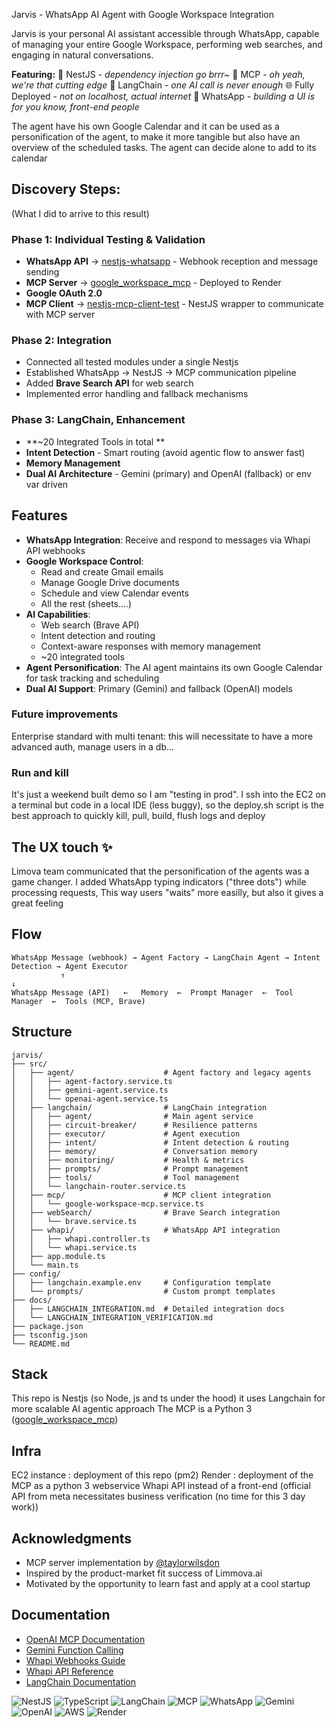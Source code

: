 Jarvis - WhatsApp AI Agent with Google Workspace Integration

Jarvis is your personal AI assistant accessible through WhatsApp, capable of managing your entire Google Workspace, performing web searches, and engaging in natural conversations.

**Featuring:**
🪺 NestJS - *dependency injection go brrr~*
🍆 MCP - *oh yeah, we're that cutting edge*
🦜 LangChain - *one AI call is never enough*
🌐 Fully Deployed - *not on localhost, actual internet*
📱 WhatsApp - *building a UI is for you know, front-end people*


 The agent have his own Google Calendar and it can be used as a personification of the agent, to make it more tangible but also have an overview of the scheduled tasks. The agent can decide alone to add to its calendar

## Discovery Steps:
(What I did to arrive to this result)

### Phase 1: Individual Testing & Validation

- **WhatsApp API** → [nestjs-whatsapp](https://github.com/lmangall/nestjs-whatsapp) - Webhook reception and message sending
- **MCP Server** → [google_workspace_mcp](https://github.com/lmangall/google_workspace_mcp) - Deployed to Render
- **Google OAuth 2.0** 
- **MCP Client** → [nestjs-mcp-client-test](https://github.com/lmangall/nestjs-mcp-client-test) - NestJS wrapper to communicate with MCP server

### Phase 2: Integration

- Connected all tested modules under a single Nestjs
- Established WhatsApp → NestJS → MCP communication pipeline
- Added **Brave Search API** for web search
- Implemented error handling and fallback mechanisms

### Phase 3: LangChain, Enhancement

- **~20 Integrated Tools in total **
- **Intent Detection** - Smart routing (avoid agentic flow to answer fast)
- **Memory Management**
- **Dual AI Architecture** - Gemini (primary) and OpenAI (fallback) or env var driven


##  Features

- **WhatsApp Integration**: Receive and respond to messages via Whapi API webhooks
- **Google Workspace Control**: 
  - Read and create Gmail emails
  - Manage Google Drive documents
  - Schedule and view Calendar events
  - All the rest (sheets....)
- **AI Capabilities**:
  - Web search (Brave API)
  - Intent detection and routing
  - Context-aware responses with memory management
  - ~20 integrated tools
- **Agent Personification**: The AI agent maintains its own Google Calendar for task tracking and scheduling
- **Dual AI Support**: Primary (Gemini) and fallback (OpenAI) models

### Future improvements
Enterprise standard with multi tenant: this will necessitate to have a more advanced auth, manage users in a db...


### Run and kill
It's just a weekend built demo so I am "testing in prod". I ssh into the EC2 on a terminal but code in a local IDE (less buggy), so the deploy.sh script is the best approach to quickly kill, pull, build, flush logs and deploy

## The UX touch ✨
Limova team communicated that the personification of the agents was a game changer. I added WhatsApp typing indicators ("three dots") while processing requests, This way users "waits" more easilly, but also it gives a great feeling


## Flow

```
WhatsApp Message (webhook) → Agent Factory → LangChain Agent → Intent Detection → Agent Executor
           ↑                                                                           ↓
WhatsApp Message (API)   ←   Memory  ←  Prompt Manager  ←  Tool Manager  ←  Tools (MCP, Brave)
```

## Structure


```
jarvis/
├── src/
│   ├── agent/                    # Agent factory and legacy agents
│   │   ├── agent-factory.service.ts
│   │   ├── gemini-agent.service.ts
│   │   └── openai-agent.service.ts
│   ├── langchain/                # LangChain integration
│   │   ├── agent/                # Main agent service
│   │   ├── circuit-breaker/      # Resilience patterns
│   │   ├── executor/             # Agent execution
│   │   ├── intent/               # Intent detection & routing
│   │   ├── memory/               # Conversation memory
│   │   ├── monitoring/           # Health & metrics
│   │   ├── prompts/              # Prompt management
│   │   ├── tools/                # Tool management
│   │   └── langchain-router.service.ts
│   ├── mcp/                      # MCP client integration
│   │   └── google-workspace-mcp.service.ts
│   ├── webSearch/                # Brave Search integration
│   │   └── brave.service.ts
│   ├── whapi/                    # WhatsApp API integration
│   │   ├── whapi.controller.ts
│   │   └── whapi.service.ts
│   ├── app.module.ts
│   └── main.ts
├── config/
│   ├── langchain.example.env     # Configuration template
│   └── prompts/                  # Custom prompt templates
├── docs/
│   ├── LANGCHAIN_INTEGRATION.md  # Detailed integration docs
│   └── LANGCHAIN_INTEGRATION_VERIFICATION.md
├── package.json
├── tsconfig.json
└── README.md
```

## Stack
This repo is Nestjs (so Node, js and ts under the hood) it uses Langchain for more scalable AI agentic approach
The MCP is a Python 3 ([google_workspace_mcp](https://github.com/taylorwilsdon/google-workspace-mcp))


## Infra

EC2 instance : deployment of this repo (pm2)
Render : deployment of the MCP as a python 3 webservice
Whapi API instead of a front-end (official API from meta necessitates business verification (no time for this 3 day work))




## Acknowledgments

- MCP server implementation by [@taylorwilsdon](https://github.com/taylorwilsdon)
- Inspired by the product-market fit success of Limmova.ai
- Motivated by the opportunity to learn fast and apply at a cool startup



## Documentation

- [OpenAI MCP Documentation](https://platform.openai.com/docs/mcp)
- [Gemini Function Calling](https://ai.google.dev/gemini-api/docs/function-calling)
- [Whapi Webhooks Guide](https://support.whapi.cloud/help-desk/receiving/webhooks/where-to-find-the-webhook-url)
- [Whapi API Reference](https://whapi.readme.io/reference/checkhealth)
- [LangChain Documentation](https://js.langchain.com/docs/)




![NestJS](https://img.shields.io/badge/NestJS-E0234E?style=for-the-badge&logo=nestjs&logoColor=white)
![TypeScript](https://img.shields.io/badge/TypeScript-3178C6?style=for-the-badge&logo=typescript&logoColor=white)
![LangChain](https://img.shields.io/badge/🦜_LangChain-2C3E50?style=for-the-badge)
![MCP](https://img.shields.io/badge/MCP-6366F1?style=for-the-badge&logo=protocol&logoColor=white)
![WhatsApp](https://img.shields.io/badge/WhatsApp-25D366?style=for-the-badge&logo=whatsapp&logoColor=white)
![Gemini](https://img.shields.io/badge/Google_Gemini-4285F4?style=for-the-badge&logo=google&logoColor=white)
![OpenAI](https://img.shields.io/badge/OpenAI-412991?style=for-the-badge&logo=openai&logoColor=white)
![AWS](https://img.shields.io/badge/AWS_EC2-FF9900?style=for-the-badge&logo=amazon-aws&logoColor=white)
![Render](https://img.shields.io/badge/Render-46E3B7?style=for-the-badge&logo=render&logoColor=white)

